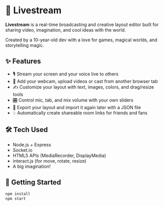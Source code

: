 # 🎥 Livestream

**Livestream** is a real-time broadcasting and creative layout editor built for sharing video, imagination, and cool ideas with the world.

Created by a 10-year-old dev with a love for games, magical worlds, and storytelling magic.

## ✨ Features

- 🎙️ Stream your screen and your voice live to others
- 🎥 Add your webcam, upload videos or cast from another browser tab
- ✍️ Customize your layout with text, images, colors, and drag/resize tools
- 🎛️ Control mic, tab, and mix volume with your own sliders
- 💾 Export your layout and import it again later with a JSON file
- 💡 Automatically create shareable room links for friends and fans

## 🛠 Tech Used

- Node.js + Express
- Socket.io
- HTML5 APIs (MediaRecorder, DisplayMedia)
- interact.js (for move, rotate, resize)
- A big imagination!

## 🚀 Getting Started

```bash
npm install
npm start
